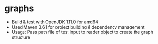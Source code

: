 # graphs

* Build & test with OpenJDK 1.11.0 for amd64
* Used Maven 3.6.1 for project building & dependency management
* Usage: Pass path file of test input to reader object to create the graph structure
